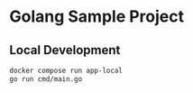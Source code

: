 # Golang Sample Project

## Local Development

``` sh
docker compose run app-local
go run cmd/main.go
```